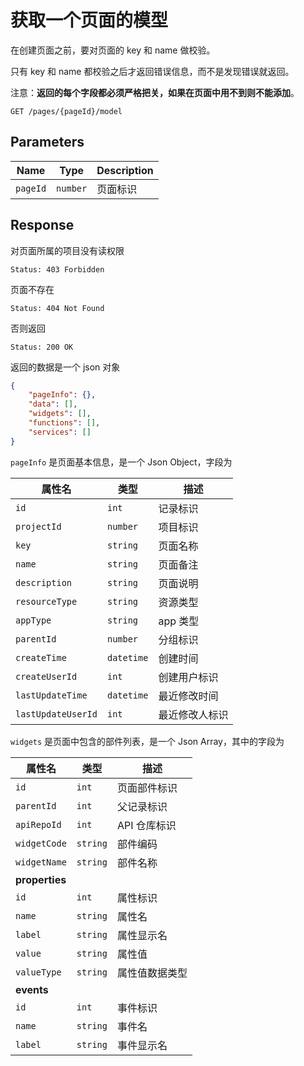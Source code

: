 # 获取一个页面的模型

在创建页面之前，要对页面的 key 和 name 做校验。

只有 key 和 name 都校验之后才返回错误信息，而不是发现错误就返回。

注意：**返回的每个字段都必须严格把关，如果在页面中用不到则不能添加**。

```text
GET /pages/{pageId}/model
```

## Parameters

| Name     | Type     | Description |
| -------- | -------- | ----------- |
| `pageId` | `number` | 页面标识    |

## Response

对页面所属的项目没有读权限

```text
Status: 403 Forbidden
```

页面不存在

```text
Status: 404 Not Found
```

否则返回

```text
Status: 200 OK
```

返回的数据是一个 json 对象

```json
{
    "pageInfo": {},
    "data": [],
    "widgets": [],
    "functions": [],
    "services": []
}
```

`pageInfo` 是页面基本信息，是一个 Json Object，字段为

| 属性名             | 类型       | 描述           |
| ------------------ | ---------- | -------------- |
| `id`               | `int`      | 记录标识       |
| `projectId`        | `number`   | 项目标识       |
| `key`              | `string`   | 页面名称       |
| `name`             | `string`   | 页面备注       |
| `description`      | `string`   | 页面说明       |
| `resourceType`     | `string`   | 资源类型       |
| `appType`          | `string`   | app 类型       |
| `parentId`         | `number`   | 分组标识       |
| `createTime`       | `datetime` | 创建时间       |
| `createUserId`     | `int`      | 创建用户标识   |
| `lastUpdateTime`   | `datetime` | 最近修改时间   |
| `lastUpdateUserId` | `int`      | 最近修改人标识 |

`widgets` 是页面中包含的部件列表，是一个 Json Array，其中的字段为

| 属性名         | 类型     | 描述           |
| -------------- | -------- | -------------- |
| `id`           | `int`    | 页面部件标识   |
| `parentId`     | `int`    | 父记录标识     |
| `apiRepoId`    | `int`    | API 仓库标识   |
| `widgetCode`   | `string` | 部件编码       |
| `widgetName`   | `string` | 部件名称       |
| **properties** |          |                |
| `id`           | `int`    | 属性标识       |
| `name`         | `string` | 属性名         |
| `label`        | `string` | 属性显示名     |
| `value`        | `string` | 属性值         |
| `valueType`    | `string` | 属性值数据类型 |
| **events**     |          |                |
| `id`           | `int`    | 事件标识       |
| `name`         | `string` | 事件名         |
| `label`        | `string` | 事件显示名     |
